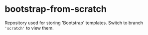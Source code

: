 # bootstrap-from-scratch
Repository used for storing 'Bootstrap' templates.
Switch to branch `'scratch'` to view them.
